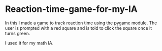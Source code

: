 # Reaction-time-game-for-my-IA

In this I made a game to track reaction time using the pygame module. The user is prompted with a red square and is told to click the square once it turns green.

I used it for my math IA.
